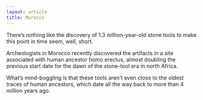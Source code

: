 ```yaml
---
layout: article
title: Morocco
---
```

There’s nothing like the discovery of 1.3 million-year-old stone tools to make this point in time seem, well, short.

Archeologists in Morocco recently discovered the artifacts in a site associated with human ancestor homo erectus, almost doubling the previous start date for the dawn of the stone-tool era in north Africa.

What’s mind-boggling is that these tools aren’t even close to the oldest traces of human ancestors, which date all the way back to more than 4 million years ago.
